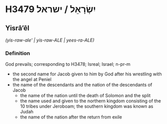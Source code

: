 # H3479 יִשְׂרָאֵל / ישראל

## Yisrâʼêl

_(yis-raw-ale' | yis-raw-ALE | yees-ra-ALE)_

### Definition

God prevails; corresponding to H3478; Isreal; Israel; n-pr-m

- the second name for Jacob given to him by God after his wrestling with the angel at Peniel
- the name of the descendants and the nation of the descendants of Jacob
  - the name of the nation until the death of Solomon and the split
  - the name used and given to the northern kingdom consisting of the 10 tribes under Jeroboam; the southern kingdom was known as Judah
  - the name of the nation after the return from exile
